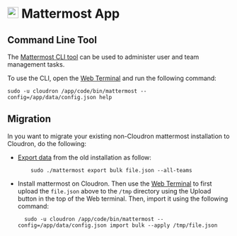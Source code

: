 # <img src="/documentation/img/mattermost-logo.png" width="25px"> Mattermost App

## Command Line Tool

The [Mattermost CLI tool](https://docs.mattermost.com/administration/command-line-tools.html) can be used
to administer user and team management tasks.

To use the CLI, open the [Web Terminal](/documentation/apps#web-terminal) and run the following command:

```
sudo -u cloudron /app/code/bin/mattermost --config=/app/data/config.json help
```

## Migration

In you want to migrate your existing non-Cloudron mattermost installation to Cloudron, do
the following:

* [Export data](https://docs.mattermost.com/administration/bulk-export.html#bulk-export-data) from the old
  installation as follow:

    ```
        sudo ./mattermost export bulk file.json --all-teams
    ```

* Install mattermost on Cloudron. Then use the [Web Terminal](/documentation/apps#web-terminal) to first upload
  the `file.json` above to the `/tmp` directory using the Upload button in the top of the Web terminal. Then,
  import it using the following command:

    ```
      sudo -u cloudron /app/code/bin/mattermost --config=/app/data/config.json import bulk --apply /tmp/file.json
    ```

